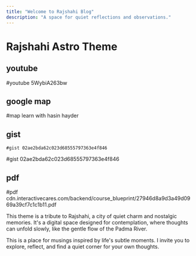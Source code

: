 ```yaml
---
title: "Welcome to Rajshahi Blog"
description: "A space for quiet reflections and observations."
---
```


# Rajshahi Astro Theme

<!-- <iframe width="100%" style="aspect-ratio: 16/9" src="https://www.youtube.com/embed/5WybiA263bw?si=7O4h8Eem6RwbcOv3" title="YouTube video player" frameborder="0" allow="accelerometer; autoplay; clipboard-write; encrypted-media; gyroscope; picture-in-picture; web-share" referrerpolicy="strict-origin-when-cross-origin" allowfullscreen></iframe> -->

## youtube
#youtube 5WybiA263bw

## google map

#map learn with hasin hayder

## gist
```
#gist 02ae2bda62c023d68555797363e4f846
```
#gist 02ae2bda62c023d68555797363e4f846

## pdf 

#pdf cdn.interactivecares.com/backend/course_blueprint/27946d8a9d3a49d0969a39cf7c1c1b11.pdf

This theme is a tribute to Rajshahi, a city of quiet charm and nostalgic memories. It's a digital space designed for contemplation, where thoughts can unfold slowly, like the gentle flow of the Padma River.

This is a place for musings inspired by life's subtle moments. I invite you to explore, reflect, and find a quiet corner for your own thoughts.
